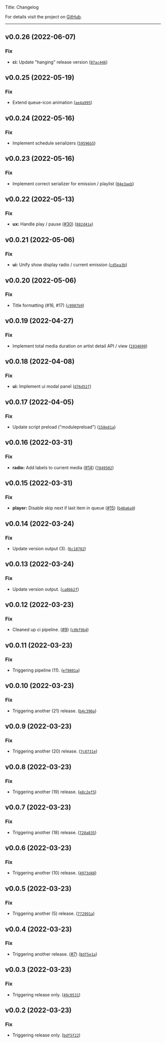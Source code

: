 Title:   Changelog

For details visit the project on [GitHub](https://github.com/digris/obr-web/).

***

<!--next-version-placeholder-->

## v0.0.26 (2022-06-07)
### Fix
* **ci:** Update "hanging" release version ([`07ac446`](https://github.com/digris/obr-web/commit/07ac446070514225b0fbc57434ee7b13dacbf44b))

## v0.0.25 (2022-05-19)
### Fix
* Extend queue-icon animation ([`ae4a995`](https://github.com/digris/obr-web/commit/ae4a995865fe87ec1613b0994fc060ba93baacbc))

## v0.0.24 (2022-05-16)
### Fix
* Implement schedule serializers ([`59596b5`](https://github.com/digris/obr-web/commit/59596b575e4497c10d64f778c2c016fdec3fefb7))

## v0.0.23 (2022-05-16)
### Fix
* Implement correct serializer for emission / playlist ([`04e3aeb`](https://github.com/digris/obr-web/commit/04e3aeb2d1a0a98e25fd1888174c83dea6e504f5))

## v0.0.22 (2022-05-13)
### Fix
* **ux:** Handle play / pause ([#30](https://github.com/digris/obr-web/issues/30)) ([`882d41e`](https://github.com/digris/obr-web/commit/882d41e304d14943d547b11829a4f9b05ac16db6))

## v0.0.21 (2022-05-06)
### Fix
* **ui:** Unify show display radio / current emission ([`cd5ea3b`](https://github.com/digris/obr-web/commit/cd5ea3bc72a3e4e5e6c32db2f7e52061d27fa9bf))

## v0.0.20 (2022-05-06)
### Fix
* Title formatting (#16, #17) ([`c9987b9`](https://github.com/digris/obr-web/commit/c9987b9f813e1e495c84ec4c5c0e3a0bde1dfef9))

## v0.0.19 (2022-04-27)
### Fix
* Implement total media duration on artist detail API / view ([`1934699`](https://github.com/digris/obr-web/commit/1934699f32a1f51cd974f56c7b59395ce1ce813f))

## v0.0.18 (2022-04-08)
### Fix
* **ui:** Implement ui modal panel ([`d76d52f`](https://github.com/digris/obr-web/commit/d76d52fd8a86a665fe785ada94d9979a54396437))

## v0.0.17 (2022-04-05)
### Fix
* Update script preload ("modulepreload") ([`158e81a`](https://github.com/digris/obr-web/commit/158e81a96ead3ea5f81901e08137797d86f5bb9b))

## v0.0.16 (2022-03-31)
### Fix
* **radio:** Add labels to current media ([#14](https://github.com/digris/obr-web/issues/14)) ([`7849502`](https://github.com/digris/obr-web/commit/784950230bdf451845e337ce48fdba1b22bdc6ce))

## v0.0.15 (2022-03-31)
### Fix
* **player:** Disable skip next if last item in queue ([#15](https://github.com/digris/obr-web/issues/15)) ([`b40a6a9`](https://github.com/digris/obr-web/commit/b40a6a950eb4f0887775c4bac93b97cadc5e596b))

## v0.0.14 (2022-03-24)
### Fix
* Update version output (3). ([`6c18702`](https://github.com/digris/obr-web/commit/6c187026ac848b7e1d16ae015eaf22f3cca67cd6))

## v0.0.13 (2022-03-24)
### Fix
* Update version output. ([`ca0bb2f`](https://github.com/digris/obr-web/commit/ca0bb2f42f2ba72f6eda13a50bc58a6b09620084))

## v0.0.12 (2022-03-23)
### Fix
* Cleaned up ci pipeline. ([#9](https://github.com/digris/obr-web/issues/9)) ([`c0bf9b4`](https://github.com/digris/obr-web/commit/c0bf9b4ae4c91c012d9bb418e5ef86b15fd7c2c4))

## v0.0.11 (2022-03-23)
### Fix
* Triggering pipeline (11). ([`ef9801a`](https://github.com/digris/obr-web/commit/ef9801a28ca46d553eafcb08b682336970790735))

## v0.0.10 (2022-03-23)
### Fix
* Triggering another (21) release. ([`b4c390a`](https://github.com/digris/obr-web/commit/b4c390a61bbe09ba920d1c0ef60db03818adff84))

## v0.0.9 (2022-03-23)
### Fix
* Triggering another (20) release. ([`7c8731e`](https://github.com/digris/obr-web/commit/7c8731e43591dede6f98b34d1c9fd722637fc047))

## v0.0.8 (2022-03-23)
### Fix
* Triggering another (19) release. ([`e8c2ef5`](https://github.com/digris/obr-web/commit/e8c2ef57b7e72b53c334c89d3571e84a50d87c25))

## v0.0.7 (2022-03-23)
### Fix
* Triggering another (18) release. ([`720a835`](https://github.com/digris/obr-web/commit/720a835d82d12223a32031c094c06b80b18e9216))

## v0.0.6 (2022-03-23)
### Fix
* Triggering another (10) release. ([`4973d48`](https://github.com/digris/obr-web/commit/4973d48c63836f62df85fcca35a97459b6558a05))

## v0.0.5 (2022-03-23)
### Fix
* Triggering another (5) release. ([`772991a`](https://github.com/digris/obr-web/commit/772991a028ebe2d3b1764a176fb2d641cb177d46))

## v0.0.4 (2022-03-23)
### Fix
* Triggering another release. ([#7](https://github.com/digris/obr-web/issues/7)) ([`8df5e1a`](https://github.com/digris/obr-web/commit/8df5e1af3c3ec94847888d6039c2bb3c9856532a))

## v0.0.3 (2022-03-23)
### Fix
* Triggering release only. ([`49c0531`](https://github.com/digris/obr-web/commit/49c053159681fb9a74add26419cbe3be3c0bab58))

## v0.0.2 (2022-03-23)
### Fix
* Triggering release only. ([`bdf5f22`](https://github.com/digris/obr-web/commit/bdf5f22b40dad81fc547bfc44c5d25d9dfce8031))
